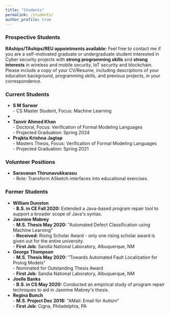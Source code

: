 ```yaml
---
title: "Students"
permalink: /students/
author_profile: true
---
```


### <i class="fa fa-fw fa-user-plus" aria-hidden="true"></i> Prospective Students

**RAships/TAships/REU appointments available:** Feel free to contact me if you are a self-motivated graduate or undergraduate student interested in Cyber security projects with **strong programming skills** and **strong interests** in wireless and mobile security, IoT security and blockchain. Please include a copy of your CV/Resume, including descriptions of your education background, programming skills, and previous projects, in your correspondence. 

### <i class="fa fa-fw fa-users" aria-hidden="true"></i> Current Students
* **S M Sarwar** <br> - CS Master Student, Focus: Machine Learning
* 
* **Tanvir Ahmed Khan** <br> - Doctoral, Focus: Verification of Formal Modeling Languages <br> - Projected Graduation: Spring 2024
* **Prajkta Krishna Jagtap** <br> - Masters Thesis, Focus: Verification of Formal Modeling Languages  <br> - Projected Graduation: Spring 2021

### <i class="fa fa-fw fa-hands-helping" aria-hidden="true"></i> Volunteer Positions
* **Saravanan Thirunavukkarasu** <br> - Role: Transform ASketch interfaces into educational exercises.

### <i class="fa fa-fw fa-user-graduate" aria-hidden="true"></i> Former Students
* **William Dunston** <br> - **B.S. in CE Fall 2020:** Extended a Java-based program repair tool to support a broader scope of Java's syntax.
* **Jasmine Mabrey** <br> - **M.S. Thesis May 2020:** "Automated Defect Classification using Machine Learning" <br> - **Received:** Rising Scholar Award - only one rising scholar award is given out for the entire university. <br> - **First Job:** Sandia National Laboratory, Albuquerque, NM
* **George Thompson** <br> - **M.S. Thesis May 2020:** "Towards Automated Fault Localization for Prolog Models" <br> - Nominated for Outstanding Thesis Award <br> - **First Job:** Sandia National Laboratory, Albuquerque, NM
* **Joelle Banks** <br> - **B.S. in CS May 2020:** Conducted an empirical study of program repair techniques to aid in Jasmine Mabrey's thesis.
* **Regina Bunch** <br> - **M.S. Project Dec 2018:** "AMail: Email for Autism" <br> - **First Job:** Cigna, Philadelphia, PA

